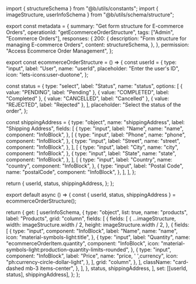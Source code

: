 import { structureSchema } from "@b/utils/constants";
import { imageStructure, userInfoSchema } from "@b/utils/schema/structure";

export const metadata = {
  summary: "Get form structure for E-commerce Orders",
  operationId: "getEcommerceOrderStructure",
  tags: ["Admin", "Ecommerce Orders"],
  responses: {
    200: {
      description: "Form structure for managing E-commerce Orders",
      content: structureSchema,
    },
  },
  permission: "Access Ecommerce Order Management",
};

export const ecommerceOrderStructure = () => {
  const userId = {
    type: "input",
    label: "User",
    name: "userId",
    placeholder: "Enter the user's ID",
    icon: "lets-icons:user-duotone",
  };

  const status = {
    type: "select",
    label: "Status",
    name: "status",
    options: [
      { value: "PENDING", label: "Pending" },
      { value: "COMPLETED", label: "Completed" },
      { value: "CANCELLED", label: "Cancelled" },
      { value: "REJECTED", label: "Rejected" },
    ],
    placeholder: "Select the status of the order",
  };

  const shippingAddress = {
    type: "object",
    name: "shippingAddress",
    label: "Shipping Address",
    fields: [
      {
        type: "input",
        label: "Name",
        name: "name",
        component: "InfoBlock",
      },
      [
        {
          type: "input",
          label: "Phone",
          name: "phone",
          component: "InfoBlock",
        },
        {
          type: "input",
          label: "Street",
          name: "street",
          component: "InfoBlock",
        },
      ],
      [
        {
          type: "input",
          label: "City",
          name: "city",
          component: "InfoBlock",
        },
        {
          type: "input",
          label: "State",
          name: "state",
          component: "InfoBlock",
        },
      ],
      [
        {
          type: "input",
          label: "Country",
          name: "country",
          component: "InfoBlock",
        },
        {
          type: "input",
          label: "Postal Code",
          name: "postalCode",
          component: "InfoBlock",
        },
      ],
    ],
  };

  return {
    userId,
    status,
    shippingAddress,
  };
};

export default async () => {
  const { userId, status, shippingAddress } = ecommerceOrderStructure();

  return {
    get: [
      userInfoSchema,
      {
        type: "object",
        list: true,
        name: "products",
        label: "Products",
        grid: "column",
        fields: [
          {
            fields: [
              {
                ...imageStructure,
                width: imageStructure.width / 2,
                height: imageStructure.width / 2,
              },
              {
                fields: [
                  {
                    type: "input",
                    component: "InfoBlock",
                    label: "Name",
                    name: "name",
                    icon: "material-symbols-light:title",
                  },
                  {
                    type: "input",
                    label: "Quantity",
                    name: "ecommerceOrderItem.quantity",
                    component: "InfoBlock",
                    icon: "material-symbols-light:production-quantity-limits-rounded",
                  },
                  {
                    type: "input",
                    component: "InfoBlock",
                    label: "Price",
                    name: "price, ' ',currency",
                    icon: "ph:currency-circle-dollar-light",
                  },
                ],
                grid: "column",
              },
            ],
            className: "card-dashed mb-3 items-center",
          },
        ],
      },
      status,
      shippingAddress,
    ],
    set: [[userId, status], shippingAddress],
  };
};
